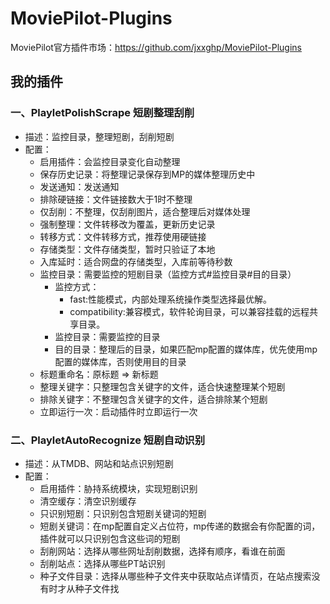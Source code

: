 # MoviePilot-Plugins
MoviePilot官方插件市场：https://github.com/jxxghp/MoviePilot-Plugins

## 我的插件

### 一、PlayletPolishScrape 短剧整理刮削

- 描述：监控目录，整理短剧，刮削短剧
- 配置：
  - 启用插件：会监控目录变化自动整理
  - 保存历史记录：将整理记录保存到MP的媒体整理历史中
  - 发送通知：发送通知
  - 排除硬链接：文件链接数大于1时不整理
  - 仅刮削：不整理，仅刮削图片，适合整理后对媒体处理
  - 强制整理：文件转移改为覆盖，更新历史记录
  - 转移方式：文件转移方式，推荐使用硬链接
  - 存储类型：文件存储类型，暂时只验证了本地
  - 入库延时：适合网盘的存储类型，入库前等待秒数
  - 监控目录：需要监控的短剧目录（监控方式#监控目录#目的目录）
    - 监控方式：
      - fast:性能模式，内部处理系统操作类型选择最优解。
      - compatibility:兼容模式，软件轮询目录，可以兼容挂载的远程共享目录。
    - 监控目录：需要监控的目录
    - 目的目录：整理后的目录，如果匹配mp配置的媒体库，优先使用mp配置的媒体库，否则使用目的目录
  - 标题重命名：原标题 => 新标题
  - 整理关键字：只整理包含关键字的文件，适合快速整理某个短剧
  - 排除关键字：不整理包含关键字的文件，适合排除某个短剧
  - 立即运行一次：启动插件时立即运行一次

### 二、PlayletAutoRecognize 短剧自动识别
- 描述：从TMDB、网站和站点识别短剧
- 配置：
  - 启用插件：胁持系统模块，实现短剧识别
  - 清空缓存：清空识别缓存
  - 只识别短剧：只识别包含短剧关键词的短剧
  - 短剧关键词：在mp配置自定义占位符，mp传递的数据会有你配置的词，插件就可以只识别包含这些词的短剧
  - 刮削网站：选择从哪些网址刮削数据，选择有顺序，看谁在前面
  - 刮削站点：选择从哪些PT站识别
  - 种子文件目录：选择从哪些种子文件夹中获取站点详情页，在站点搜索没有时才从种子文件找

